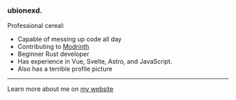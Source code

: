 ### ubionexd. 

Professional cereal:
- Capable of messing up code all day
- Contributing to [Modrinth](https://github.com/modrinth) 
- Beginner Rust developer
- Has experience in Vue, Svelte, Astro, and JavaScript.
- Also has a terrible profile picture

---

Learn more about me on [my website](https://ubionexd.vercel.apl)
<!---
ubionexd/ubionexd is a ✨ special ✨ repository because its `README.md` (this file) appears on your GitHub profile.
You can click the Preview link to take a look at your changes.
--->
